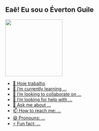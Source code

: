 ## Eaê! Eu sou o Éverton Guile

<div>
  <a href="https://github.com/EvertonGuile">
  <img height="180em" src="![Everton Guile's GitHub stats](https://github-readme-stats.vercel.app/api?username=EvertonGuile&show_icons=true&theme=transparent)">
</div>

- 🔭 Hoje trabalho
- 🌱 I’m currently learning ...
- 👯 I’m looking to collaborate on ...
- 🤔 I’m looking for help with ...
- 💬 Ask me about ...
- 📫 How to reach me: ...
- 😄 Pronouns: ...
- ⚡ Fun fact: ...
